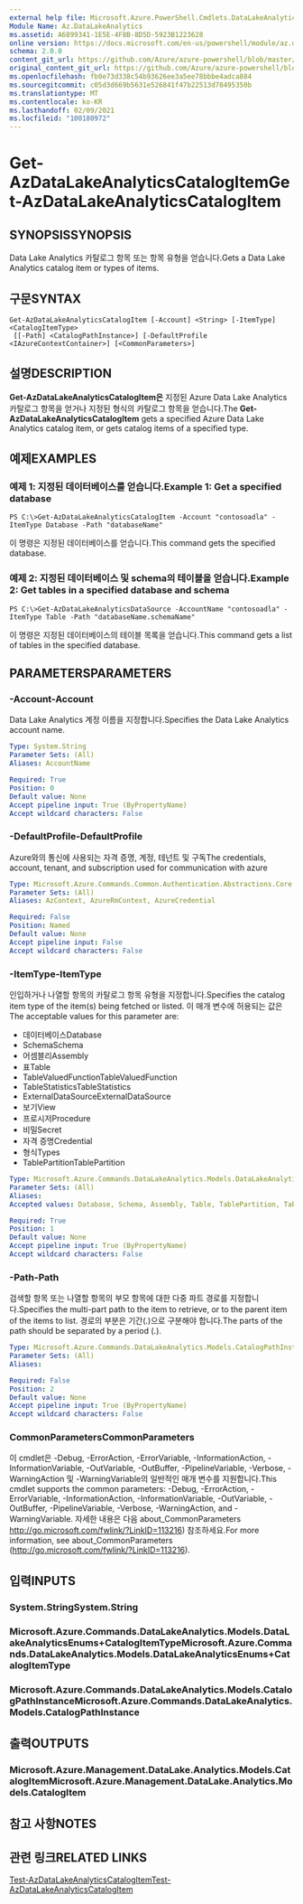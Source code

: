 ```yaml
---
external help file: Microsoft.Azure.PowerShell.Cmdlets.DataLakeAnalytics.dll-Help.xml
Module Name: Az.DataLakeAnalytics
ms.assetid: A6899341-1E5E-4F8B-8D5D-5923B1223628
online version: https://docs.microsoft.com/en-us/powershell/module/az.datalakeanalytics/get-azdatalakeanalyticscatalogitem
schema: 2.0.0
content_git_url: https://github.com/Azure/azure-powershell/blob/master/src/DataLakeAnalytics/DataLakeAnalytics/help/Get-AzDataLakeAnalyticsCatalogItem.md
original_content_git_url: https://github.com/Azure/azure-powershell/blob/master/src/DataLakeAnalytics/DataLakeAnalytics/help/Get-AzDataLakeAnalyticsCatalogItem.md
ms.openlocfilehash: fb0e73d338c54b93626ee3a5ee78bbbe4adca884
ms.sourcegitcommit: c05d3d669b5631e526841f47b22513d78495350b
ms.translationtype: MT
ms.contentlocale: ko-KR
ms.lasthandoff: 02/09/2021
ms.locfileid: "100180972"
---
```

# <span data-ttu-id="b4027-101">Get-AzDataLakeAnalyticsCatalogItem</span><span class="sxs-lookup"><span data-stu-id="b4027-101">Get-AzDataLakeAnalyticsCatalogItem</span></span>

## <span data-ttu-id="b4027-102">SYNOPSIS</span><span class="sxs-lookup"><span data-stu-id="b4027-102">SYNOPSIS</span></span>
<span data-ttu-id="b4027-103">Data Lake Analytics 카탈로그 항목 또는 항목 유형을 얻습니다.</span><span class="sxs-lookup"><span data-stu-id="b4027-103">Gets a Data Lake Analytics catalog item or types of items.</span></span>

## <span data-ttu-id="b4027-104">구문</span><span class="sxs-lookup"><span data-stu-id="b4027-104">SYNTAX</span></span>

```
Get-AzDataLakeAnalyticsCatalogItem [-Account] <String> [-ItemType] <CatalogItemType>
 [[-Path] <CatalogPathInstance>] [-DefaultProfile <IAzureContextContainer>] [<CommonParameters>]
```

## <span data-ttu-id="b4027-105">설명</span><span class="sxs-lookup"><span data-stu-id="b4027-105">DESCRIPTION</span></span>
<span data-ttu-id="b4027-106">**Get-AzDataLakeAnalyticsCatalogItem은** 지정된 Azure Data Lake Analytics 카탈로그 항목을 얻거나 지정된 형식의 카탈로그 항목을 얻습니다.</span><span class="sxs-lookup"><span data-stu-id="b4027-106">The **Get-AzDataLakeAnalyticsCatalogItem** gets a specified Azure Data Lake Analytics catalog item, or gets catalog items of a specified type.</span></span>

## <span data-ttu-id="b4027-107">예제</span><span class="sxs-lookup"><span data-stu-id="b4027-107">EXAMPLES</span></span>

### <span data-ttu-id="b4027-108">예제 1: 지정된 데이터베이스를 얻습니다.</span><span class="sxs-lookup"><span data-stu-id="b4027-108">Example 1: Get a specified database</span></span>
```
PS C:\>Get-AzDataLakeAnalyticsCatalogItem -Account "contosoadla" -ItemType Database -Path "databaseName"
```

<span data-ttu-id="b4027-109">이 명령은 지정된 데이터베이스를 얻습니다.</span><span class="sxs-lookup"><span data-stu-id="b4027-109">This command gets the specified database.</span></span>

### <span data-ttu-id="b4027-110">예제 2: 지정된 데이터베이스 및 schema의 테이블을 얻습니다.</span><span class="sxs-lookup"><span data-stu-id="b4027-110">Example 2: Get tables in a specified database and schema</span></span>
```
PS C:\>Get-AzDataLakeAnalyticsDataSource -AccountName "contosoadla" -ItemType Table -Path "databaseName.schemaName"
```

<span data-ttu-id="b4027-111">이 명령은 지정된 데이터베이스의 테이블 목록을 얻습니다.</span><span class="sxs-lookup"><span data-stu-id="b4027-111">This command gets a list of tables in the specified database.</span></span>

## <span data-ttu-id="b4027-112">PARAMETERS</span><span class="sxs-lookup"><span data-stu-id="b4027-112">PARAMETERS</span></span>

### <span data-ttu-id="b4027-113">-Account</span><span class="sxs-lookup"><span data-stu-id="b4027-113">-Account</span></span>
<span data-ttu-id="b4027-114">Data Lake Analytics 계정 이름을 지정합니다.</span><span class="sxs-lookup"><span data-stu-id="b4027-114">Specifies the Data Lake Analytics account name.</span></span>

```yaml
Type: System.String
Parameter Sets: (All)
Aliases: AccountName

Required: True
Position: 0
Default value: None
Accept pipeline input: True (ByPropertyName)
Accept wildcard characters: False
```

### <span data-ttu-id="b4027-115">-DefaultProfile</span><span class="sxs-lookup"><span data-stu-id="b4027-115">-DefaultProfile</span></span>
<span data-ttu-id="b4027-116">Azure와의 통신에 사용되는 자격 증명, 계정, 테넌트 및 구독</span><span class="sxs-lookup"><span data-stu-id="b4027-116">The credentials, account, tenant, and subscription used for communication with azure</span></span>

```yaml
Type: Microsoft.Azure.Commands.Common.Authentication.Abstractions.Core.IAzureContextContainer
Parameter Sets: (All)
Aliases: AzContext, AzureRmContext, AzureCredential

Required: False
Position: Named
Default value: None
Accept pipeline input: False
Accept wildcard characters: False
```

### <span data-ttu-id="b4027-117">-ItemType</span><span class="sxs-lookup"><span data-stu-id="b4027-117">-ItemType</span></span>
<span data-ttu-id="b4027-118">인입하거나 나열할 항목의 카탈로그 항목 유형을 지정합니다.</span><span class="sxs-lookup"><span data-stu-id="b4027-118">Specifies the catalog item type of the item(s) being fetched or listed.</span></span>
<span data-ttu-id="b4027-119">이 매개 변수에 허용되는 값은</span><span class="sxs-lookup"><span data-stu-id="b4027-119">The acceptable values for this parameter are:</span></span>
- <span data-ttu-id="b4027-120">데이터베이스</span><span class="sxs-lookup"><span data-stu-id="b4027-120">Database</span></span>
- <span data-ttu-id="b4027-121">Schema</span><span class="sxs-lookup"><span data-stu-id="b4027-121">Schema</span></span>
- <span data-ttu-id="b4027-122">어셈블리</span><span class="sxs-lookup"><span data-stu-id="b4027-122">Assembly</span></span>
- <span data-ttu-id="b4027-123">표</span><span class="sxs-lookup"><span data-stu-id="b4027-123">Table</span></span>
- <span data-ttu-id="b4027-124">TableValuedFunction</span><span class="sxs-lookup"><span data-stu-id="b4027-124">TableValuedFunction</span></span>
- <span data-ttu-id="b4027-125">TableStatistics</span><span class="sxs-lookup"><span data-stu-id="b4027-125">TableStatistics</span></span>
- <span data-ttu-id="b4027-126">ExternalDataSource</span><span class="sxs-lookup"><span data-stu-id="b4027-126">ExternalDataSource</span></span>
- <span data-ttu-id="b4027-127">보기</span><span class="sxs-lookup"><span data-stu-id="b4027-127">View</span></span>
- <span data-ttu-id="b4027-128">프로시저</span><span class="sxs-lookup"><span data-stu-id="b4027-128">Procedure</span></span>
- <span data-ttu-id="b4027-129">비밀</span><span class="sxs-lookup"><span data-stu-id="b4027-129">Secret</span></span>
- <span data-ttu-id="b4027-130">자격 증명</span><span class="sxs-lookup"><span data-stu-id="b4027-130">Credential</span></span>
- <span data-ttu-id="b4027-131">형식</span><span class="sxs-lookup"><span data-stu-id="b4027-131">Types</span></span>
- <span data-ttu-id="b4027-132">TablePartition</span><span class="sxs-lookup"><span data-stu-id="b4027-132">TablePartition</span></span>

```yaml
Type: Microsoft.Azure.Commands.DataLakeAnalytics.Models.DataLakeAnalyticsEnums+CatalogItemType
Parameter Sets: (All)
Aliases:
Accepted values: Database, Schema, Assembly, Table, TablePartition, TableValuedFunction, TableStatistics, ExternalDataSource, View, Procedure, Secret, Credential, Types, Package

Required: True
Position: 1
Default value: None
Accept pipeline input: True (ByPropertyName)
Accept wildcard characters: False
```

### <span data-ttu-id="b4027-133">-Path</span><span class="sxs-lookup"><span data-stu-id="b4027-133">-Path</span></span>
<span data-ttu-id="b4027-134">검색할 항목 또는 나열할 항목의 부모 항목에 대한 다중 파트 경로를 지정합니다.</span><span class="sxs-lookup"><span data-stu-id="b4027-134">Specifies the multi-part path to the item to retrieve, or to the parent item of the items to list.</span></span>
<span data-ttu-id="b4027-135">경로의 부분은 기간(.)으로 구분해야 합니다.</span><span class="sxs-lookup"><span data-stu-id="b4027-135">The parts of the path should be separated by a period (.).</span></span>

```yaml
Type: Microsoft.Azure.Commands.DataLakeAnalytics.Models.CatalogPathInstance
Parameter Sets: (All)
Aliases:

Required: False
Position: 2
Default value: None
Accept pipeline input: True (ByPropertyName)
Accept wildcard characters: False
```

### <span data-ttu-id="b4027-136">CommonParameters</span><span class="sxs-lookup"><span data-stu-id="b4027-136">CommonParameters</span></span>
<span data-ttu-id="b4027-137">이 cmdlet은 -Debug, -ErrorAction, -ErrorVariable, -InformationAction, -InformationVariable, -OutVariable, -OutBuffer, -PipelineVariable, -Verbose, -WarningAction 및 -WarningVariable의 일반적인 매개 변수를 지원합니다.</span><span class="sxs-lookup"><span data-stu-id="b4027-137">This cmdlet supports the common parameters: -Debug, -ErrorAction, -ErrorVariable, -InformationAction, -InformationVariable, -OutVariable, -OutBuffer, -PipelineVariable, -Verbose, -WarningAction, and -WarningVariable.</span></span> <span data-ttu-id="b4027-138">자세한 내용은 다음 about_CommonParameters http://go.microsoft.com/fwlink/?LinkID=113216) 참조하세요.</span><span class="sxs-lookup"><span data-stu-id="b4027-138">For more information, see about_CommonParameters (http://go.microsoft.com/fwlink/?LinkID=113216).</span></span>

## <span data-ttu-id="b4027-139">입력</span><span class="sxs-lookup"><span data-stu-id="b4027-139">INPUTS</span></span>

### <span data-ttu-id="b4027-140">System.String</span><span class="sxs-lookup"><span data-stu-id="b4027-140">System.String</span></span>

### <span data-ttu-id="b4027-141">Microsoft.Azure.Commands.DataLakeAnalytics.Models.DataLakeAnalyticsEnums+CatalogItemType</span><span class="sxs-lookup"><span data-stu-id="b4027-141">Microsoft.Azure.Commands.DataLakeAnalytics.Models.DataLakeAnalyticsEnums+CatalogItemType</span></span>

### <span data-ttu-id="b4027-142">Microsoft.Azure.Commands.DataLakeAnalytics.Models.CatalogPathInstance</span><span class="sxs-lookup"><span data-stu-id="b4027-142">Microsoft.Azure.Commands.DataLakeAnalytics.Models.CatalogPathInstance</span></span>

## <span data-ttu-id="b4027-143">출력</span><span class="sxs-lookup"><span data-stu-id="b4027-143">OUTPUTS</span></span>

### <span data-ttu-id="b4027-144">Microsoft.Azure.Management.DataLake.Analytics.Models.CatalogItem</span><span class="sxs-lookup"><span data-stu-id="b4027-144">Microsoft.Azure.Management.DataLake.Analytics.Models.CatalogItem</span></span>

## <span data-ttu-id="b4027-145">참고 사항</span><span class="sxs-lookup"><span data-stu-id="b4027-145">NOTES</span></span>

## <span data-ttu-id="b4027-146">관련 링크</span><span class="sxs-lookup"><span data-stu-id="b4027-146">RELATED LINKS</span></span>

[<span data-ttu-id="b4027-147">Test-AzDataLakeAnalyticsCatalogItem</span><span class="sxs-lookup"><span data-stu-id="b4027-147">Test-AzDataLakeAnalyticsCatalogItem</span></span>](./Test-AzDataLakeAnalyticsCatalogItem.md)


